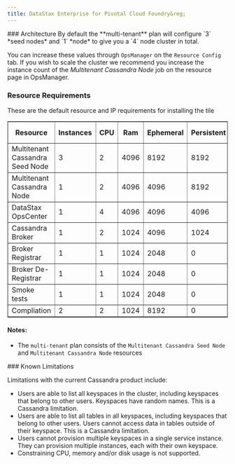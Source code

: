 ```yaml
---
title: DataStax Enterprise for Pivotal Cloud Foundry&reg;
---
```

<div id='architecture'></div>
### Architecture
By default the **multi-tenant** plan will configure `3` *seed nodes* and `1` *node* to give you a `4` node cluster in total.

You can increase these values through `OpsManager` on the `Resource Config` tab.
If you wish to scale the cluster we recommend you increase the instance count of the *Multitenant Cassandra Node* job on the resource page in OpsManager.

### Resource Requirements
These are the default resource and IP requirements for installing the tile

<table border="1" class="nice">
	<tr>
		<th>Resource</th>
		<th>Instances</th>
		<th>CPU</th>
		<th>Ram</th>
		<th>Ephemeral</th>
		<th>Persistent</th>
		<th>Static IP</th>
		<th>Dynamic IP</th>
	</tr>
	<tr>
	 	<td>Multitenant Cassandra Seed Node</td>
	 	<td>3</td>
	 	<td>2</td>
	 	<td>4096</td>
	 	<td>8192</td>
	 	<td>8192</td>
	 	<td>1</td>
	 	<td>0</td>
 	</tr>
 	<tr>
 		<td>Multitenant Cassandra Node</td>
 		<td>1</td>
 		<td>2</td>
 		<td>4096</td>
 		<td>4096</td>
 		<td>8192</td>
 		<td>1</td>
 		<td>0</td>
 	</tr>
	<tr>
 		<td>DataStax OpsCenter</td>
 		<td>1</td>
		<td>4</td>
 		<td>4096</td>
 		<td>4096</td>
 		<td>4096</td>
 		<td>1</td>
 		<td>0</td>
 	</tr>
 	<tr>
 		<td>Cassandra Broker</td>
 		<td>1</td>
 		<td>2</td>
 		<td>1024</td>
 		<td>4096</td>
 		<td>1024</td>
 		<td>1</td>
 		<td>0</td>
 	</tr> 	 	
	<tr>
		<td>Broker Registrar</td>
		<td>1</td>
		<td>1</td>
		<td>1024</td>
		<td>2048</td>
		<td>0</td>
		<td>0</td>
		<td>1</td>
	</tr>
	<tr>
		<td>Broker De-Registrar</td>
		<td>1</td>
		<td>1</td>
		<td>1024</td>
		<td>2048</td>
		<td>0</td>
		<td>0</td>
		<td>1</td>
	</tr>
	<tr>
		<td>Smoke tests</td>
		<td>1</td>
		<td>1</td>
		<td>1024</td>
		<td>2048</td>
		<td>0</td>
		<td>0</td>
		<td>1</td>
	</tr>
	<tr>
		<td>Compliation</td>
		<td>2</td>
		<td>2</td>
		<td>1024</td>
		<td>8192</td>
		<td>0</td>
		<td>0</td>
		<td>1</td>
	</tr>
</table>

#### Notes:
* The `multi-tenant` plan consists of the `Multitenant Cassandra Seed Node` and `Multitenant Cassandra Node` resources

<div id='limitations'></div>
### Known Limitations

Limitations with the current Cassandra product include:

* Users are able to list all keyspaces in the cluster, including keyspaces that belong to other users. Keyspaces have random names. This is a Cassandra limitation.
* Users are able to list all tables in all keyspaces, including keyspaces that belong to other users. Users cannot access data in tables outside of their keyspace. This is a Cassandra limitation.
* Users cannot provision multiple keyspaces in a single service instance. They can provision multiple instances, each with their own keyspace.
* Constraining CPU, memory and/or disk usage is not supported.
